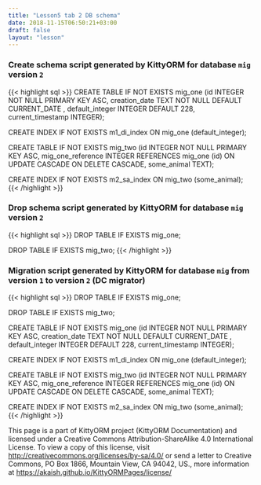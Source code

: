 ```yaml
---
title: "Lesson5 tab 2 DB schema"
date: 2018-11-15T06:50:21+03:00
draft: false
layout: "lesson"
---
```

### Create schema script generated by KittyORM for database `mig` version `2`
{{< highlight sql >}}
CREATE TABLE IF NOT EXISTS mig_one (id INTEGER NOT NULL PRIMARY KEY ASC, creation_date TEXT NOT NULL DEFAULT  CURRENT_DATE , default_integer INTEGER DEFAULT 228, current_timestamp INTEGER);

CREATE INDEX IF NOT EXISTS m1_di_index ON mig_one (default_integer);

CREATE TABLE IF NOT EXISTS mig_two (id INTEGER NOT NULL PRIMARY KEY ASC, mig_one_reference INTEGER REFERENCES mig_one (id) ON UPDATE CASCADE ON DELETE CASCADE, some_animal TEXT);

CREATE INDEX IF NOT EXISTS m2_sa_index ON mig_two (some_animal);
{{< /highlight >}} 
### Drop schema script generated by KittyORM for database `mig` version `2`
{{< highlight sql >}}
DROP TABLE IF EXISTS mig_one;

DROP TABLE IF EXISTS mig_two;
{{< /highlight >}} 
### Migration script generated by KittyORM for database `mig` from version `1` to version `2` (DC migrator)
{{< highlight sql >}}
DROP TABLE IF EXISTS mig_one;

DROP TABLE IF EXISTS mig_two;

CREATE TABLE IF NOT EXISTS mig_one (id INTEGER NOT NULL PRIMARY KEY ASC, creation_date TEXT NOT NULL DEFAULT  CURRENT_DATE , default_integer INTEGER DEFAULT 228, current_timestamp INTEGER);

CREATE INDEX IF NOT EXISTS m1_di_index ON mig_one (default_integer);

CREATE TABLE IF NOT EXISTS mig_two (id INTEGER NOT NULL PRIMARY KEY ASC, mig_one_reference INTEGER REFERENCES mig_one (id) ON UPDATE CASCADE ON DELETE CASCADE, some_animal TEXT);

CREATE INDEX IF NOT EXISTS m2_sa_index ON mig_two (some_animal);
{{< /highlight >}} 

This page is a part of KittyORM project (KittyORM Documentation) and licensed under a Creative Commons Attribution-ShareAlike 4.0 International License. To view a copy of this license, visit http://creativecommons.org/licenses/by-sa/4.0/ or send a letter to Creative Commons, PO Box 1866, Mountain View, CA 94042, US., more information at https://akaish.github.io/KittyORMPages/license/
